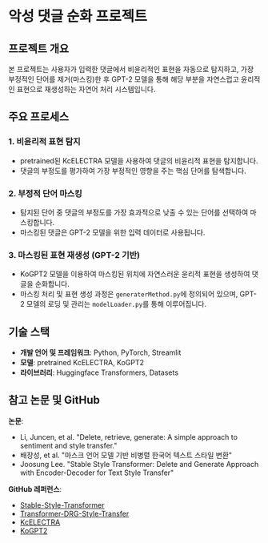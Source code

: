 # 악성 댓글 순화 프로젝트

## 프로젝트 개요

본 프로젝트는 사용자가 입력한 댓글에서 비윤리적인 표현을 자동으로 탐지하고, 가장 부정적인 단어를 제거(마스킹)한 후 GPT-2 모델을 통해 해당 부분을 자연스럽고 윤리적인 표현으로 재생성하는 자연어 처리 시스템입니다.

## 주요 프로세스

### 1. 비윤리적 표현 탐지

- pretrained된 KcELECTRA 모델을 사용하여 댓글의 비윤리적 표현을 탐지합니다.
- 댓글의 부정도를 평가하여 가장 부정적인 영향을 주는 핵심 단어를 탐색합니다.

### 2. 부정적 단어 마스킹

- 탐지된 단어 중 댓글의 부정도를 가장 효과적으로 낮출 수 있는 단어를 선택하여 마스킹합니다.
- 마스킹된 댓글은 GPT-2 모델을 위한 입력 데이터로 사용됩니다.

### 3. 마스킹된 표현 재생성 (GPT-2 기반)

- KoGPT2 모델을 이용하여 마스킹된 위치에 자연스러운 윤리적 표현을 생성하여 댓글을 순화합니다.
- 마스킹 처리 및 표현 생성 과정은 `generaterMethod.py`에 정의되어 있으며, GPT-2 모델의 로딩 및 관리는 `modelLoader.py`를 통해 이루어집니다.

## 기술 스택

- **개발 언어 및 프레임워크**: Python, PyTorch, Streamlit
- **모델**: pretrained KcELECTRA, KoGPT2
- **라이브러리**: Huggingface Transformers, Datasets

## 참고 논문 및 GitHub

**논문**:

- Li, Juncen, et al. "Delete, retrieve, generate: A simple approach to sentiment and style transfer."
- 배장성, et al. "마스크 언어 모델 기반 비병렬 한국어 텍스트 스타일 변환"
- Joosung Lee. "Stable Style Transformer: Delete and Generate Approach with Encoder-Decoder for Text Style Transfer"

**GitHub 레퍼런스**:

- [Stable-Style-Transformer](https://github.com/rungjoo/Stable-Style-Transformer)
- [Transformer-DRG-Style-Transfer](https://github.com/agaralabs/transformer-drg-style-transfer)
- [KcELECTRA](https://github.com/Beomi/KcELECTRA)
- [KoGPT2](https://github.com/SKT-AI/KoGPT2)


